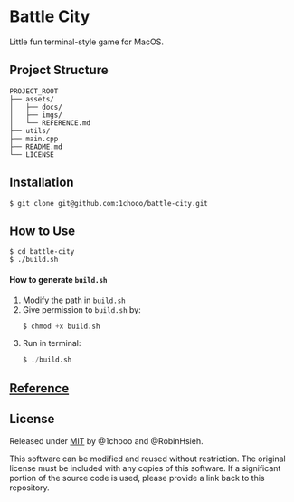 # Battle City

Little fun terminal-style game for MacOS.

## Project Structure
```
PROJECT_ROOT
├── assets/
│   ├── docs/
│   ├── imgs/
│   └── REFERENCE.md
├── utils/
├── main.cpp
├── README.md
└── LICENSE
```

## Installation
```shell
$ git clone git@github.com:1chooo/battle-city.git
```

## How to Use
```shell
$ cd battle-city
$ ./build.sh
```

#### How to generate `build.sh`

1. Modify the path in `build.sh`
2. Give permission to `build.sh` by:
    ```s
    $ chmod +x build.sh
    ```
3. Run in terminal:
    ```s
    $ ./build.sh
    ```
## [Reference](./assets/REFERENCE.md)

## License
Released under [MIT](./LICENSE) by @1chooo and @RobinHsieh.

This software can be modified and reused without restriction.
The original license must be included with any copies of this software.
If a significant portion of the source code is used, please provide a link back to this repository.